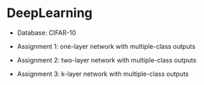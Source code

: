 # DeepLearning
* Database: CIFAR-10

* Assignment 1: one-layer network with multiple-class outputs

* Assignment 2: two-layer network with multiple-class outputs

* Assignment 3: k-layer network with multiple-class outputs
